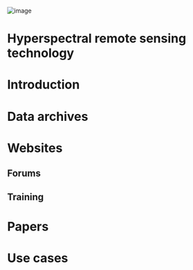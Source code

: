 ![image](https://github.com/StanislavHerber/Optical-Remote-Sensing/assets/134272440/7144955c-eed9-45ae-92f6-c53809f885e9)

# Hyperspectral remote sensing technology

# Introduction
# Data archives
# Websites
## Forums
## Training
# Papers
# Use cases
